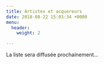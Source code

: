 ```yaml
---
title: Artistes et acquereurs
date: 2018-08-22 15:03:34 +0000
menu:
  header:
    weight: 2

---
```

La liste sera diffusée prochainement...